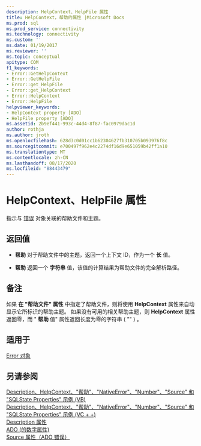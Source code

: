 ```yaml
---
description: HelpContext、HelpFile 属性
title: HelpContext，帮助的属性 |Microsoft Docs
ms.prod: sql
ms.prod_service: connectivity
ms.technology: connectivity
ms.custom: ''
ms.date: 01/19/2017
ms.reviewer: ''
ms.topic: conceptual
apitype: COM
f1_keywords:
- Error::GetHelpContext
- Error::GetHelpFile
- Error::get_HelpFile
- Error::get_HelpContext
- Error::HelpContext
- Error::HelpFile
helpviewer_keywords:
- HelpContext property [ADO]
- HelpFile property [ADO]
ms.assetid: 2b9ef441-993c-44d4-8f87-fac0979dac1d
author: rothja
ms.author: jroth
ms.openlocfilehash: 628d3c0d01cc1b62304627fb310705b093976f8c
ms.sourcegitcommit: e700497f962e4c2274df16d9e651059b42ff1a10
ms.translationtype: MT
ms.contentlocale: zh-CN
ms.lasthandoff: 08/17/2020
ms.locfileid: "88443479"
---
```

# <a name="helpcontext-helpfile-properties"></a>HelpContext、HelpFile 属性
指示与 [错误](../../../ado/reference/ado-api/error-object.md) 对象关联的帮助文件和主题。  
  
## <a name="return-values"></a>返回值  
  
-   **帮助** 对于帮助文件中的主题，返回一个上下文 ID，作为一个 **长** 值。  
  
-   **帮助** 返回一个 **字符串** 值，该值的计算结果为帮助文件的完全解析路径。  
  
## <a name="remarks"></a>备注  
 如果 **在 "帮助文件" 属性** 中指定了帮助文件，则将使用 **HelpContext** 属性来自动显示它所标识的帮助主题。 如果没有可用的相关帮助主题，则 **HelpContext** 属性返回零，而 " **帮助** 值" 属性返回长度为零的字符串 ( "" ) 。  
  
## <a name="applies-to"></a>适用于  
 [Error 对象](../../../ado/reference/ado-api/error-object.md)  
  
## <a name="see-also"></a>另请参阅  
 [Description、HelpContext、"帮助"、"NativeError"、"Number"、"Source" 和 "SQLState Properties" 示例 (VB) ](../../../ado/reference/ado-api/description-helpcontext-helpfile-nativeerror-number-source-example-vb.md)   
 [Description、HelpContext、"帮助"、"NativeError"、"Number"、"Source" 和 "SQLState Properties" 示例 (VC + +) ](../../../ado/reference/ado-api/description-helpcontext-helpfile-nativeerror-number-source-example-vc.md)   
 [Description 属性](../../../ado/reference/ado-api/description-property.md)   
 [ADO (的数字属性) ](../../../ado/reference/ado-api/number-property-ado.md)   
 [Source 属性（ADO 错误）](../../../ado/reference/ado-api/source-property-ado-error.md)
